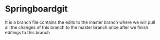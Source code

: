 # Springboardgit

It is a branch file contains the edits to the master branch where we will pull all the changes of this branch to the master branch once after we finish editings to this branch
